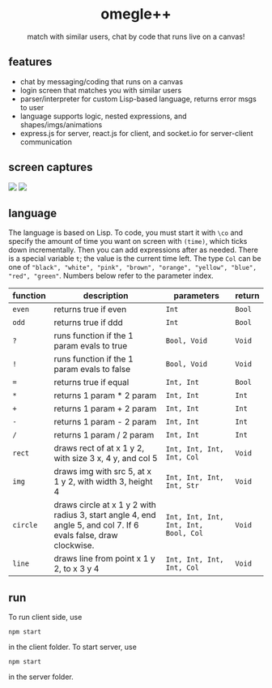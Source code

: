 <h1 align="center"> omegle++ </h1>
<p align="center">match with similar users, chat by code that runs live on a canvas!</p>

## features

* chat by messaging/coding that runs on a canvas
* login screen that matches you with similar users
* parser/interpreter for custom Lisp-based language, returns error msgs to user
* language supports logic, nested expressions, and shapes/imgs/animations
* express.js for server, react.js for client, and socket.io for server-client communication

## screen captures

<img src="https://i.imgur.com/GDsewxL.gif">
<img src="https://i.imgur.com/rwIwaTO.gif">


## language

The language is based on Lisp. To code, you must start it with ```\co``` and specify the amount of time you want on screen with ```(time)```, which ticks down incrementally. Then you can add expressions after as needed. There is a special variable ```t```; the value is the current time left. The type ```Col``` can be one of 
```"black", "white", "pink", "brown", "orange", "yellow", "blue", "red", "green"```. Numbers below refer to the parameter index.

| function  | description | parameters | return |
| ------------- | ------------- | ------------- | ------------- | 
| ```even``` | returns true if even | ```Int``` | ```Bool``` |
| ```odd``` | returns true if ddd | ```Int``` | ```Bool``` |
| ```?``` | runs function if the 1 param evals to true | ```Bool, Void``` | ```Void``` |
| ```!``` | runs function if the 1 param evals to false | ```Bool, Void``` | ```Void``` |
| ```=``` | returns true if equal | ```Int, Int``` | ```Bool``` |
| ```*``` | returns 1 param * 2 param | ```Int, Int``` | ```Int``` |
| ```+``` | returns 1 param + 2 param | ```Int, Int``` | ```Int``` |
| ```-``` | returns 1 param - 2 param | ```Int, Int``` | ```Int``` |
| ```/``` | returns 1 param / 2 param | ```Int, Int``` | ```Int``` |
| ```rect``` | draws rect of at x 1 y 2, with size 3 x, 4 y, and col 5 | ```Int, Int, Int, Int, Col``` | ```Void``` |
| ```img``` | draws img with src 5, at x 1 y 2, with width 3, height 4 | ```Int, Int, Int, Int, Str``` | ```Void``` |
| ```circle``` | draws circle at x 1 y 2 with radius 3, start angle 4, end angle 5, and col 7. If 6 evals false, draw clockwise. | ```Int, Int, Int, Int, Int, Bool, Col``` | ```Void``` |
| ```line``` | draws line from point x 1 y 2, to x 3 y 4 | ```Int, Int, Int, Int, Col``` | ```Void``` |

## run

To run client side, use

```Batch
npm start
```

in the client folder. To start server, use

```Batch
npm start
```
in the server folder.
